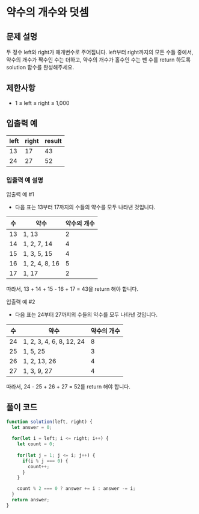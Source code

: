 # 약수의 개수와 덧셈

## 문제 설명
두 정수 left와 right가 매개변수로 주어집니다. left부터 right까지의 모든 수들 중에서, 약수의 개수가 짝수인 수는 더하고, 약수의 개수가 홀수인 수는 뺀 수를 return 하도록 solution 함수를 완성해주세요.

## 제한사항
- 1 ≤ left ≤ right ≤ 1,000

## 입출력 예
|left|right|result|
|---|---|---|
|13|17|43|
|24|27|52|

### 입출력 예 설명
입출력 예 #1

- 다음 표는 13부터 17까지의 수들의 약수를 모두 나타낸 것입니다.   

|수|약수|약수의 개수|
|---|---|---|
|13|1, 13|2|
|14|1, 2, 7, 14|4|
|15|1, 3, 5, 15|4|
|16|1, 2, 4, 8, 16|5|
|17|1, 17|2|

따라서, 13 + 14 + 15 - 16 + 17 = 43을 return 해야 합니다.

입출력 예 #2

- 다음 표는 24부터 27까지의 수들의 약수를 모두 나타낸 것입니다.  

|수|약수|약수의 개수|
|---|---|---|
|24|1, 2, 3, 4, 6, 8, 12, 24|8|
|25|1, 5, 25|3|
|26|1, 2, 13, 26|4|
|27|1, 3, 9, 27|4|

따라서, 24 - 25 + 26 + 27 = 52를 return 해야 합니다.

## 풀이 코드
```js
function solution(left, right) {
  let answer = 0;
    
  for(let i = left; i <= right; i++) {
    let count = 0;
        
    for(let j = 1; j <= i; j++) {
      if(i % j === 0) {
        count++;
      }
    }

    count % 2 === 0 ? answer += i : answer -= i;
  }
  return answer;
}
```